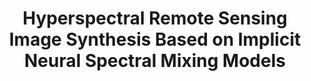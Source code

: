 ---
    title: "Hyperspectral Remote Sensing Image Synthesis Based on Implicit Neural Spectral Mixing Models"
    authors: Liqin Liu, Zhengxia Zou and **Zhenwei Shi**
    journal: IEEE Transactions on Geoscience and Remote Sensing (TGRS)
    pub_date: 2022-12-28
    pdf: /static/pdfs/2023_liqin_liu_hyperspectral.pdf
    arxiv: 
    code: https://github.com/liuliqin/INSS-Hyperspectral-Remote-Sensing-Image-Synthesis-based-on-Implicit-Neural-Spectral-Mixing-Models
    page: 
    demo: 
    paper: https://ieeexplore.ieee.org/document/10000408
    bibtex: /static/bib/2023_liqin_liu_hyperspectral.txt
    data:
---